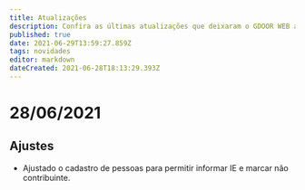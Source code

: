 ```yaml
---
title: Atualizações
description: Confira as últimas atualizações que deixaram o GDOOR WEB ainda mais robusto e funcional
published: true
date: 2021-06-29T13:59:27.859Z
tags: novidades
editor: markdown
dateCreated: 2021-06-28T18:13:29.393Z
---
```


# 28/06/2021
## Ajustes
- Ajustado o cadastro de pessoas para permitir informar IE e marcar não contribuinte.